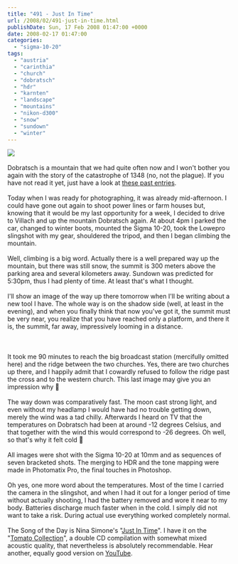 ```yaml
---
title: "491 - Just In Time"
url: /2008/02/491-just-in-time.html
publishDate: Sun, 17 Feb 2008 01:47:00 +0000
date: 2008-02-17 01:47:00
categories: 
  - "sigma-10-20"
tags: 
  - "austria"
  - "carinthia"
  - "church"
  - "dobratsch"
  - "hdr"
  - "karnten"
  - "landscape"
  - "mountains"
  - "nikon-d300"
  - "snow"
  - "sundown"
  - "winter"
---
```

<a href="https://d25zfm9zpd7gm5.cloudfront.net/1200x1200/2008/20080216_174939_hdr_ps.jpg" target="_blank"><img src="https://d25zfm9zpd7gm5.cloudfront.net/0600x0600/2008/20080216_174939_hdr_ps.jpg"/></a><br/><br/>Dobratsch is a mountain that we had quite often now and I won't bother you again with the story of the catastrophe of 1348 (no, not the plague). If you have not read it yet, just have a look at <a href="/search/label/Dobratsch#2275146508543435685" target="_blank">these past entries</a>.<br/><br/>Today when I was ready for photographing, it was already mid-afternoon. I could have gone out again to shoot power lines or farm houses but, knowing that it would be my last opportunity for a week, I decided to drive to Villach and up the mountain Dobratsch again. At about 4pm I parked the car, changed to winter boots, mounted the Sigma 10-20, took the Lowepro slingshot with my gear, shouldered the tripod, and then I began climbing the mountain.<br/><br/>Well, climbing is a big word. Actually there is a well prepared way up the mountain, but there was still snow, the summit is 300 meters above the parking area and several kilometers away. Sundown was predicted for 5:30pm, thus I had plenty of time. At least that's what I thought.<br/><br/><a href="https://d25zfm9zpd7gm5.cloudfront.net/1200x1200/2008/20080216_174522_hdr_ps.jpg" target="_blank"><img alt="" border="0" src="https://d25zfm9zpd7gm5.cloudfront.net/0150x0150/2008/20080216_174522_hdr_ps.jpg" style="margin: 0pt 0px 0pt 10px; float: right;"/></a> I'll show an image of the way up there tomorrow when I'll be writing about a new tool I have. The whole way is on the shadow side (well, at least in the evening), and when you finally think that now you've got it, the summit must be very near, you realize that you have reached only a platform, and there it is, the summit, far away, impressively looming in a distance.<br/><br/><a href="https://d25zfm9zpd7gm5.cloudfront.net/1200x1200/2008/20080216_174200_hdr_ps.jpg" target="_blank"><img alt="" border="0" src="https://d25zfm9zpd7gm5.cloudfront.net/0150x0150/2008/20080216_174200_hdr_ps.jpg" style="margin: 0pt 10px 0pt 0px; float: left;"/></a><br/><br/>It took me 90 minutes to reach the big broadcast station (mercifully omitted here) and the ridge between the two churches. Yes, there are two churches up there, and I happily admit that I cowardly refused to follow the ridge past the cross and to the western church. This last image may give you an impression why 🙂<br/><br/>The way down was comparatively fast. The moon cast strong light, and even without my headlamp I would have had no trouble getting down, merely the wind was a tad chilly. Afterwards I heard on TV that the temperatures on Dobratsch had been at around -12 degrees Celsius, and that together with the wind this would correspond to -26 degrees. Oh well, so that's why it felt cold 🙂<br/><br/>All images were shot with the Sigma 10-20 at 10mm and as sequences of seven bracketed shots. The merging to HDR and the tone mapping were made in Photomatix Pro, the final touches in Photoshop.<br/><br/>Oh yes, one more word about the temperatures. Most of the time I carried the camera in the slingshot, and when I had it out for a longer period of time without actually shooting, I had the battery removed and wore it near to my body. Batteries discharge much faster when in the cold. I simply did not want to take a risk. During actual use everything worked completely normal.<br/><br/>The Song of the Day is Nina Simone's "<a href="http://www.lyricsfreak.com/n/nina+simone/just+in+time_20100682.html" target="_blank">Just In Time</a>". I have it on the "<a href="http://www.amazon.com/Tomato-Collection-Nina-Simone/dp/B00006JNF3" target="_blank">Tomato Collection</a>", a double CD compilation with somewhat mixed acoustic quality, that nevertheless is absolutely recommendable. Hear another, equally good version on <a href="http://www.youtube.com/watch?v=2Z-kyQRSMWw" target="_blank">YouTube</a>.
